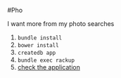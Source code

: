 #Pho

I want more from my photo searches

1. `bundle install`
2. `bower install`
3. `createdb app`
4. `bundle exec rackup`
5. [check the application](http://localhost:9292)
